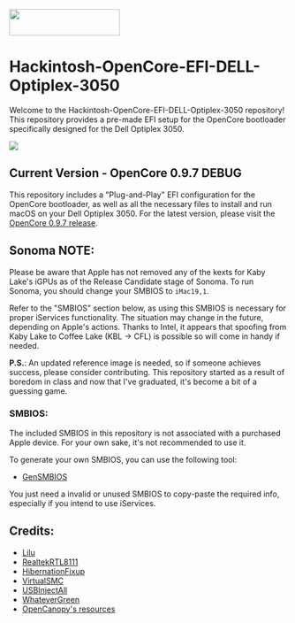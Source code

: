 <img src="https://github.com/acidanthera/OpenCorePkg/blob/master/Docs/Logos/OpenCore_with_text_Small.png" width="200" height="48"/>

# Hackintosh-OpenCore-EFI-DELL-Optiplex-3050

Welcome to the Hackintosh-OpenCore-EFI-DELL-Optiplex-3050 repository! This repository provides a pre-made EFI setup for the OpenCore bootloader specifically designed for the Dell Optiplex 3050.

<img src="https://media.discordapp.net/attachments/321319496990326784/989091420201693225/Zrzut_ekranu_2022-06-22_o_10.55.57.png">

## Current Version - OpenCore 0.9.7 DEBUG

This repository includes a "Plug-and-Play" EFI configuration for the OpenCore bootloader, as well as all the necessary files to install and run macOS on your Dell Optiplex 3050. For the latest version, please visit the [OpenCore 0.9.7 release](https://github.com/acidanthera/OpenCorePkg/releases/tag/0.9.7).

## Sonoma NOTE:

Please be aware that Apple has not removed any of the kexts for Kaby Lake's iGPUs as of the Release Candidate stage of Sonoma. To run Sonoma, you should change your SMBIOS to `iMac19,1`.

Refer to the "SMBIOS" section below, as using this SMBIOS is necessary for proper iServices functionality. The situation may change in the future, depending on Apple's actions. Thanks to Intel, it appears that spoofing from Kaby Lake to Coffee Lake (KBL -> CFL) is possible so will come in handy if needed.

**P.S.**: An updated reference image is needed, so if someone achieves success, please consider contributing. This repository started as a result of boredom in class and now that I've graduated, it's become a bit of a guessing game.

### SMBIOS:

The included SMBIOS in this repository is not associated with a purchased Apple device. For your own sake, it's not recommended to use it.

To generate your own SMBIOS, you can use the following tool:
- [GenSMBIOS](https://github.com/corpnewt/GenSMBIOS)

You just need a invalid or unused SMBIOS to copy-paste the required info, especially if you intend to use iServices.

## Credits:

- [Lilu](https://github.com/acidanthera/Lilu/)
- [RealtekRTL8111](https://github.com/Mieze/RTL8111_driver_for_OS_X)
- [HibernationFixup](https://github.com/acidanthera/HibernationFixup)
- [VirtualSMC](https://github.com/acidanthera/VirtualSMC)
- [USBInjectAll](https://bitbucket.org/RehabMan/os-x-usb-inject-all/downloads)
- [WhateverGreen](https://github.com/acidanthera/WhateverGreen)
- [OpenCanopy's resources](https://github.com/acidanthera/OcBinaryData)

 
